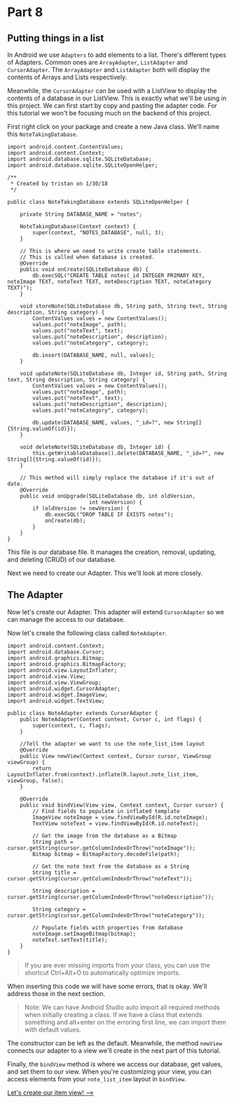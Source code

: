 # Part 8
## Putting things in a list

In Android we use `Adapters` to add elements to a list. There's different types of Adapters. Common ones are `ArrayAdapter`, `ListAdapter` and `CursorAdapter`. The `ArrayAdapter` and `ListAdapter` both will display the contents of Arrays and Lists respectively.

Meanwhile, the `CursorAdapter` can be used with a ListView to display the contents of a database in our ListView. This is exactly what we'll be using in this project. We can first start by copy and pasting the adapter code. For this tutorial we won't be focusing much on the backend of this project.

First right click on your package and create a new Java class. 
We'll name this `NoteTakingDatabase`.
```
import android.content.ContentValues;
import android.content.Context;
import android.database.sqlite.SQLiteDatabase;
import android.database.sqlite.SQLiteOpenHelper;

/**
 * Created by tristan on 1/30/18
 */

public class NoteTakingDatabase extends SQLiteOpenHelper {

    private String DATABASE_NAME = "notes";

    NoteTakingDatabase(Context context) {
        super(context, "NOTES_DATABASE", null, 3);
    }

    // This is where we need to write create table statements.
    // This is called when database is created.
    @Override
    public void onCreate(SQLiteDatabase db) {
        db.execSQL("CREATE TABLE notes(_id INTEGER PRIMARY KEY, noteImage TEXT, noteText TEXT, noteDescription TEXT, noteCategory TEXT)");
    }

    void storeNote(SQLiteDatabase db, String path, String text, String description, String category) {
        ContentValues values = new ContentValues();
        values.put("noteImage", path);
        values.put("noteText", text);
        values.put("noteDescription", description);
        values.put("noteCategory", category);

        db.insert(DATABASE_NAME, null, values);
    }

    void updateNote(SQLiteDatabase db, Integer id, String path, String text, String description, String category) {
        ContentValues values = new ContentValues();
        values.put("noteImage", path);
        values.put("noteText", text);
        values.put("noteDescription", description);
        values.put("noteCategory", category);

        db.update(DATABASE_NAME, values, "_id=?", new String[]{String.valueOf(id)});
    }

    void deleteNote(SQLiteDatabase db, Integer id) {
        this.getWritableDatabase().delete(DATABASE_NAME, "_id=?", new String[]{String.valueOf(id)});
    }

    // This method will simply replace the database if it's out of date.
    @Override
    public void onUpgrade(SQLiteDatabase db, int oldVersion,
                          int newVersion) {
        if (oldVersion != newVersion) {
            db.execSQL("DROP TABLE IF EXISTS notes");
            onCreate(db);
        }
    }
}
```

This file is our database file. It manages the creation, removal, updating, and deleting (CRUD) of our database.

Next we need to create our Adapter. This we'll look at more closely.

## The Adapter
Now let's create our Adapter. This adapter will extend `CursorAdapter` so we can manage the access to our database.

Now let's create the following class called `NoteAdapter`.

```
import android.content.Context;
import android.database.Cursor;
import android.graphics.Bitmap;
import android.graphics.BitmapFactory;
import android.view.LayoutInflater;
import android.view.View;
import android.view.ViewGroup;
import android.widget.CursorAdapter;
import android.widget.ImageView;
import android.widget.TextView;

public class NoteAdapter extends CursorAdapter {
    public NoteAdapter(Context context, Cursor c, int flags) {
        super(context, c, flags);
    }

    //Tell the adapter we want to use the note_list_item layout
    @Override
    public View newView(Context context, Cursor cursor, ViewGroup viewGroup) {
        return LayoutInflater.from(context).inflate(R.layout.note_list_item, viewGroup, false);
    }

    @Override
    public void bindView(View view, Context context, Cursor cursor) {
        // Find fields to populate in inflated template
        ImageView noteImage = view.findViewById(R.id.noteImage);
        TextView noteText = view.findViewById(R.id.noteText);

        // Get the image from the database as a Bitmap
        String path = cursor.getString(cursor.getColumnIndexOrThrow("noteImage"));
        Bitmap bitmap = BitmapFactory.decodeFile(path);

        // Get the note text from the database as a String
        String title = cursor.getString(cursor.getColumnIndexOrThrow("noteText"));

        String description = cursor.getString(cursor.getColumnIndexOrThrow("noteDescription"));

        String category = cursor.getString(cursor.getColumnIndexOrThrow("noteCategory"));

        // Populate fields with properties from database
        noteImage.setImageBitmap(bitmap);
        noteText.setText(title);
    }
}
```

> If you are ever missing imports from your class, you can use the shortcut Ctrl+Alt+O to automatically optimize imports. 

When inserting this code we will have some errors, that is okay. We'll address those in the next section.

> Note: We can have Android Studio auto import all required methods when initially creating a class. If we have a class that extends something and alt+enter on the erroring first line, we can import them with default values.

The constructor can be left as the default. Meanwhile, the method `newView` connects our adapter to a view we'll create in the next part of this tutorial.

Finally, the `bindView` method is where we access our database, get values, and set them to our view. When you're customizing your view, you can access elements from your `note_list_item` layout in `bindView`.

[Let's create our item view! -->](part9.html)